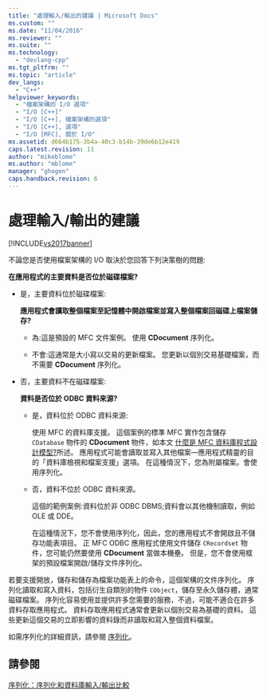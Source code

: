```yaml
---
title: "處理輸入/輸出的建議 | Microsoft Docs"
ms.custom: ""
ms.date: "11/04/2016"
ms.reviewer: ""
ms.suite: ""
ms.technology: 
  - "devlang-cpp"
ms.tgt_pltfrm: ""
ms.topic: "article"
dev_langs: 
  - "C++"
helpviewer_keywords: 
  - "檔案架構的 I/O 選項"
  - "I/O [C++]"
  - "I/O [C++], 檔案架構的選項"
  - "I/O [C++], 選項"
  - "I/O [MFC], 關於 I/O"
ms.assetid: d664b175-3b4a-40c3-b14b-39de6b12e419
caps.latest.revision: 11
author: "mikeblome"
ms.author: "mblome"
manager: "ghogen"
caps.handback.revision: 6
---
```

# 處理輸入/輸出的建議
[!INCLUDE[vs2017banner](../assembler/inline/includes/vs2017banner.md)]

不論您是否使用檔案架構的 I\/O 取決於您回答下列決策樹的問題:  
  
 **在應用程式的主要資料是否位於磁碟檔案?**  
  
-   是，主要資料位於磁碟檔案:  
  
     **應用程式會讀取整個檔案至記憶體中開啟檔案並寫入整個檔案回磁碟上檔案儲存?**  
  
    -   為:這是預設的 MFC 文件案例。  使用 **CDocument** 序列化。  
  
    -   不會:這通常是大小寫以交易的更新檔案。  您更新以個別交易基礎檔案，而不需要 **CDocument** 序列化。  
  
-   否，主要資料不在磁碟檔案:  
  
     **資料是否位於 ODBC 資料來源?**  
  
    -   是，資料位於 ODBC 資料來源:  
  
         使用 MFC 的資料庫支援。  這個案例的標準 MFC 實作包含儲存 `CDatabase` 物件的 **CDocument** 物件，如本文 [什麼是 MFC 資料庫程式設計模型?](../data/what-is-the-mfc-database-programming-model-q.md)所述。  應用程式可能會讀取並寫入其他檔案—應用程式精靈的目的「資料庫檢視和檔案支援」選項。  在這種情況下，您為附屬檔案。會使用序列化。  
  
    -   否，資料不位於 ODBC 資料來源。  
  
         這個的範例案例:資料位於非 ODBC DBMS;資料會以其他機制讀取，例如 OLE 或 DDE。  
  
         在這種情況下，您不會使用序列化，因此，您的應用程式不會開啟且不儲存功能表項目。  正 MFC ODBC 應用程式使用文件儲存 `CRecordset` 物件，您可能仍然要使用 **CDocument** 當做本機壘。  但是，您不會使用框架的預設檔案開啟\/儲存文件序列化。  
  
 若要支援開放，儲存和儲存為檔案功能表上的命令，這個架構的文件序列化。  序列化讀取和寫入資料，包括衍生自類別的物件 `CObject`，儲存至永久儲存體，通常磁碟檔案。  序列化容易使用並提供許多您需要的服務，不過，可能不適合在許多資料存取應用程式。  資料存取應用程式通常會更新以個別交易為基礎的資料。  這些更新這個交易的立即影響的資料錄而非讀取和寫入整個資料檔案。  
  
 如需序列化的詳細資訊，請參閱 [序列化](../mfc/serialization-in-mfc.md)。  
  
## 請參閱  
 [序列化：序列化和資料庫輸入\/輸出比較](../mfc/serialization-serialization-vs-database-input-output.md)